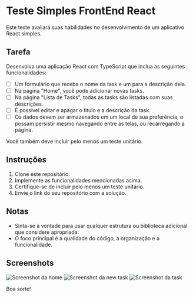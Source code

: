 # Teste Simples FrontEnd React

Este teste avaliará suas habilidades no desenvolvimento de um aplicativo React simples.

## Tarefa

Desenvolva uma aplicação React com TypeScript que inclua as seguintes funcionalidades:

- [ ] Um formulário que receba o nome da task e um para a descrição dela.
- [ ] Na página "Home", você pode adicionar novas tasks.
- [ ] Na página "Lista de Tasks", todas as tasks são listadas com suas descrições.
- [ ] É possível editar e apagar o titulo e a descrição da task.
- [ ] Os dados devem ser armazenados em um local de sua preferência, e possam persistir mesmo navegando entre as telas, ou recarregando a página.

Você também deve incluir pelo menos um teste unitário.

## Instruções

1. Clone este repositório.
2. Implemente as funcionalidades mencionadas acima.
3. Certifique-se de incluir pelo menos um teste unitário.
4. Envie o link do seu repositório com a solução.

## Notas

- Sinta-se à vontade para usar qualquer estrutura ou biblioteca adicional que considere apropriada.
- O foco principal é a qualidade do código, a organização e a funcionalidade.

## Screenshots

![Screenshot da home](https://github.com/bivarz-zup/Frontend/public/welcome.png)
![Screenshot da new task](https://github.com/bivarz-zup/Frontend/public/new-task.png)
![Screenshot da task](https://github.com/bivarz-zup/Frontend/public/task.png)

Boa sorte!

